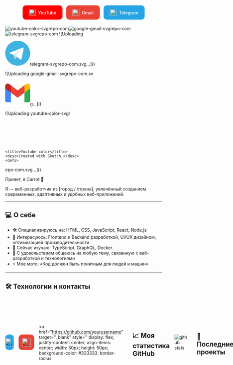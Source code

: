 


<div align="center" style="display: flex; gap: 12px; justify-content: center; margin: 20px 0;">

<!-- YouTube -->
<a href="https://youtube.com/ВАШ_КАНАЛ" target="_blank" style="display: inline-flex; align-items: center; gap: 8px; padding: 12px 20px; background: #FF0000; border-radius: 10px; color: white; text-decoration: none; font-weight: 500; transition: all 0.3s ease;">
  <img src="https://simpleicons.org/icons/youtube.svg" width="22" height="22" alt="YouTube"/>
  YouTube
</a>

<!-- Gmail -->
<a href="mailto:ВАШ_EMAIL@gmail.com" target="_blank" style="display: inline-flex; align-items: center; gap: 8px; padding: 12px 20px; background: #EA4335; border-radius: 10px; color: white; text-decoration: none; font-weight: 500; transition: all 0.3s ease;">
  <img src="https://simpleicons.org/icons/gmail.svg" width="22" height="22" alt="Gmail"/>
  Gmail
</a>

<!-- Telegram -->
<a href="https://t.me/ВАШ_ТЕЛЕГРАМ" target="_blank" style="display: inline-flex; align-items: center; gap: 8px; padding: 12px 20px; background: #26A5E4; border-radius: 10px; color: white; text-decoration: none; font-weight: 500; transition: all 0.3s ease;">
  <img src="https://simpleicons.org/icons/telegram.svg" width="22" height="22" alt="Telegram"/>
  Telegram
</a>

</div>






![youtube-color-svgrepo-com](https://github.com/user-attachments/assets/fdb1f983-6ec6-4c97-81fe-13614e2370b8)![google-gmail-svgrepo-com](https://github.com/user-attachments/assets/095a3d96-3a33-4448-aa28-170abe64b1fa)![telegram-svgrepo-com](https://github.com/user-attachments/assets/2797b91f-afa3-40e7-9702-6b689b1a4b5f)
![Uploading <?xml version="1.0" encoding="UTF-8" standalone="no"?>
<!-- Uploaded to: SVG Repo, www.svgrepo.com, Generator: SVG Repo Mixer Tools -->
<svg width="80px" height="80px" viewBox="0 0 256 256" version="1.1" xmlns="http://www.w3.org/2000/svg" xmlns:xlink="http://www.w3.org/1999/xlink" preserveAspectRatio="xMidYMid">
		<g>
				<path d="M128,0 C57.307,0 0,57.307 0,128 L0,128 C0,198.693 57.307,256 128,256 L128,256 C198.693,256 256,198.693 256,128 L256,128 C256,57.307 198.693,0 128,0 L128,0 Z" fill="#40B3E0">

</path>
				<path d="M190.2826,73.6308 L167.4206,188.8978 C167.4206,188.8978 164.2236,196.8918 155.4306,193.0548 L102.6726,152.6068 L83.4886,143.3348 L51.1946,132.4628 C51.1946,132.4628 46.2386,130.7048 45.7586,126.8678 C45.2796,123.0308 51.3546,120.9528 51.3546,120.9528 L179.7306,70.5928 C179.7306,70.5928 190.2826,65.9568 190.2826,73.6308" fill="#FFFFFF">

</path>
				<path d="M98.6178,187.6035 C98.6178,187.6035 97.0778,187.4595 95.1588,181.3835 C93.2408,175.3085 83.4888,143.3345 83.4888,143.3345 L161.0258,94.0945 C161.0258,94.0945 165.5028,91.3765 165.3428,94.0945 C165.3428,94.0945 166.1418,94.5735 163.7438,96.8115 C161.3458,99.0505 102.8328,151.6475 102.8328,151.6475" fill="#D2E5F1">

</path>
				<path d="M122.9015,168.1154 L102.0335,187.1414 C102.0335,187.1414 100.4025,188.3794 98.6175,187.6034 L102.6135,152.2624" fill="#B5CFE4">

</path>
		</g>
</svg>telegram-svgrepo-com.svg…]()



<!--google-gmail-->
![Uploading google-gmail-svgrepo-com.sv<?xml version="1.0" encoding="UTF-8"?>
<!-- Uploaded to: SVG Repo, www.svgrepo.com, Generator: SVG Repo Mixer Tools -->
<svg width="80px" height="80px" viewBox="0 -31.5 256 256" version="1.1" xmlns="http://www.w3.org/2000/svg" xmlns:xlink="http://www.w3.org/1999/xlink" preserveAspectRatio="xMidYMid">
    <g>
        <path d="M58.1818182,192.049515 L58.1818182,93.1404244 L27.5066233,65.0770089 L0,49.5040608 L0,174.59497 C0,184.253152 7.82545455,192.049515 17.4545455,192.049515 L58.1818182,192.049515 Z" fill="#4285F4">

</path>
        <path d="M197.818182,192.049515 L238.545455,192.049515 C248.203636,192.049515 256,184.224061 256,174.59497 L256,49.5040608 L224.844415,67.3422767 L197.818182,93.1404244 L197.818182,192.049515 Z" fill="#34A853">

</path>
        <polygon fill="#EA4335" points="58.1818182 93.1404244 54.0077618 54.4932827 58.1818182 17.5040608 128 69.8676972 197.818182 17.5040608 202.487488 52.4960089 197.818182 93.1404244 128 145.504061">

</polygon>
        <path d="M197.818182,17.5040608 L197.818182,93.1404244 L256,49.5040608 L256,26.2313335 C256,4.64587897 231.36,-7.65957557 214.109091,5.28587897 L197.818182,17.5040608 Z" fill="#FBBC04">

</path>
        <path d="M0,49.5040608 L26.7588051,69.5731646 L58.1818182,93.1404244 L58.1818182,17.5040608 L41.8909091,5.28587897 C24.6109091,-7.65957557 0,4.64587897 0,26.2313335 L0,49.5040608 Z" fill="#C5221F">

</path>
    </g>
</svg>g…]()



<!--youtube-->
![Uploading youtube-color-svgr<?xml version="1.0" encoding="UTF-8" standalone="no"?>
<!-- Uploaded to: SVG Repo, www.svgrepo.com, Generator: SVG Repo Mixer Tools -->
<svg width="80px" height="80px" viewBox="0 -7 48 48" version="1.1" xmlns="http://www.w3.org/2000/svg" xmlns:xlink="http://www.w3.org/1999/xlink">
    
    <title>Youtube-color</title>
    <desc>Created with Sketch.</desc>
    <defs>

</defs>
    <g id="Icons" stroke="none" stroke-width="1" fill="none" fill-rule="evenodd">
        <g id="Color-" transform="translate(-200.000000, -368.000000)" fill="#CE1312">
            <path d="M219.044,391.269916 L219.0425,377.687742 L232.0115,384.502244 L219.044,391.269916 Z M247.52,375.334163 C247.52,375.334163 247.0505,372.003199 245.612,370.536366 C243.7865,368.610299 241.7405,368.601235 240.803,368.489448 C234.086,368 224.0105,368 224.0105,368 L223.9895,368 C223.9895,368 213.914,368 207.197,368.489448 C206.258,368.601235 204.2135,368.610299 202.3865,370.536366 C200.948,372.003199 200.48,375.334163 200.48,375.334163 C200.48,375.334163 200,379.246723 200,383.157773 L200,386.82561 C200,390.73817 200.48,394.64922 200.48,394.64922 C200.48,394.64922 200.948,397.980184 202.3865,399.447016 C204.2135,401.373084 206.612,401.312658 207.68,401.513574 C211.52,401.885191 224,402 224,402 C224,402 234.086,401.984894 240.803,401.495446 C241.7405,401.382148 243.7865,401.373084 245.612,399.447016 C247.0505,397.980184 247.52,394.64922 247.52,394.64922 C247.52,394.64922 248,390.73817 248,386.82561 L248,383.157773 C248,379.246723 247.52,375.334163 247.52,375.334163 L247.52,375.334163 Z" id="Youtube">

</path>
        </g>
    </g>
</svg>epo-com.svg…]()




































 Привет, я Carrot 👋

Я — веб-разработчик из [город / страна], увлечённый созданием современных, адаптивных и удобных веб-приложений.

---

## 💻 О себе

- 🛠️ Специализируюсь на: HTML, CSS, JavaScript, React, Node.js  
- 🚀 Интересуюсь: Frontend и Backend разработкой, UI/UX дизайном, оптимизацией производительности  
- 🌱 Сейчас изучаю: TypeScript, GraphQL, Docker  
- 💬 С удовольствием общаюсь на любую тему, связанную с веб-разработкой и технологиями  
- ⚡ Мое мото: «Код должен быть понятным для людей и машин»

---

## 🛠 Технологии и контакты
<div style="display: flex; gap: 15px; align-items: center;">
  <!-- Telegram -->
  <a href="https://t.me/yourchannel" target="_blank" style="
    display: flex;
    justify-content: center;
    align-items: center;
    width: 50px;
    height: 50px;
    background-color: #26A5E4;
    border-radius: 12px;
    text-decoration: none;
  " title="Telegram">
    <img src="https://cdn-icons-png.flaticon.com/512/2111/2111646.png" alt="Telegram" style="width: 28px; height: 28px;" />
  </a>

  <!-- Универсальная иконка почты -->
  <a href="mailto:your@email.com" style="
    display: flex;
    justify-content: center;
    align-items: center;
    width: 50px;
    height: 50px;
    background-color: #ea4335; /* красный оттенок */
    border-radius: 12px;
    text-decoration: none;
  " title="Email">
    <img src="https://cdn-icons-png.flaticon.com/512/561/561127.png" alt="Email" style="width: 28px; height: 28px;" />
  </a>

  <!-- GitHub -->
  <a href="https://github.com/yourusername" target="_blank" style="
    display: flex;
    justify-content: center;
    align-items: center;
    width: 50px;
    height: 50px;
    background-color: #333333;
    border-radius

---



## 📈 Моя статистика GitHub

![github stats](https://github-readme-stats.vercel.app/api?username=yourusername&show_icons=true&theme=radical)

---

## 📂 Последние проекты

- [Название проекта 1](https://github.com/yourusername/project1) — краткое описание  
- [Название проекта 2](https://github.com/yourusername/project2) — краткое описание  
- [Название проекта 3](https://github.com/yourusername/project3) — краткое описание

---

Спасибо за визит!  
Буду рад сотрудничеству и новым знакомствам. 😊



